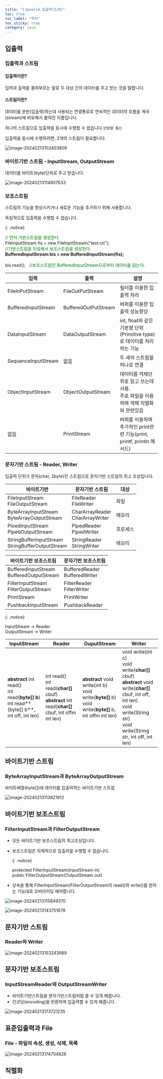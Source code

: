 ```yaml
---
title: "[Java]14.입출력(I/O)"
toc: true
toc_label: "목차"
toc_sticky: true
category: java
---
```


## 입출력

### 입출력과 스트림

#### 입출력이란?

입력과 출력을 줄여부르는 말로 두 대상 간의 데이터를 주고 받는 것을 말합니다.

#### 스트림이란? 

데이터를 운반(입출력)하는데 사용되는 연결통로로 연속적인 데이터의 흐름을 계곡(stream)에 비유해서 붙여진 이름입니다.

하나의 스트림으로 입출력을 동시에 수행할 수 없습니다.`단방향 통신`

입출력을 동시에 수행하려면, 2개의 스트림이 필요합니다.

![image-20240213102403809](/../../images/2024-02-13-입출력/image-20240213102403809.png)

### 바이트기반 스트림 - InputStream, OutputStream

데이터를 바이트(byte)단위로 주고 받습니다.

![image-20240213114907633](/../../images/2024-02-13-입출력/image-20240213114907633.png)

### 보조스트림

스트림의 기능을 향상시키거나 새로운 기능을 추가하기 위해 사용합니다.

독립적으로 입출력을 수행할 수 없습니다.

{: .notice}

<font color="green">//  먼저 기반스트림을 생성한다.</font><br/>FileInputStream fis = new FileInpitStream("test.txt");<br/><font color="green">//기반스트림을 이요해서 보조스트림을 생성한다.</font><br/>**BufferedInputStream bis = new BufferedInputStream(fis);**<br/><br/>bis.read();&nbsp;&nbsp;&nbsp;<font color="green">//보조스트림인 BufferedInputStream으로부터 데이터를 읽는다.</font>

| 입력                | 출력                 | 설명                                                         |
| ------------------- | -------------------- | ------------------------------------------------------------ |
| FileInPutStream     | FileOutPutStream     | 필터를 이용한 입출력 처리                                    |
| BufferedInputStream | BufferedOutPutStream | 버퍼를 이용한 입출력 성능향상                                |
| DataInputStream     | DataOutputStream     | int, float와 같은 기본형 단위(Primitive type)로 데이터를 처리하는 기능 |
| SequenceInputStream | 없음                 | 두 새의 스트림을 하나로 연결                                 |
| ObjectInputStream   | ObjectOutputStream   | 데이터를 객체단위로 읽고 쓰는데 사용.<br/>주로 파일을 이용하며 객체 직렬화와 관련있음 |
| 없음                | PrintStream          | 버퍼를 이용하며 추가적인 print관련 기능(print, printf, println 메서드) |

### 문자기반 스트림 - Reader, Writer

입출력 단위가 문자(char, 2byte)인 스트림으로 문자기반 스트림의 최고 조상입니다.

| 바이트기반                                           | 문자기반 스트림                     | 대상     |
| ---------------------------------------------------- | ----------------------------------- | -------- |
| FileInputStream<br/>FileOutputStream                 | FileReader<br/>FileWriter           | 파일     |
| ByteArrayInputStream<br/>ByteArrayOutputStream       | CharArrayReader<br/>CharArrayWriter | 메모리   |
| PioedInputStream<br/>PipedOutputStream               | PipedReader<br/>PipedWriter         | 프로세스 |
| StringBufferInputStream<br/>StringBufferOutputStream | StringReader<br/>StringWriter       | 메모리   |

| 바이트기반 보조스트림                        | 문자기반 보조스트림               |
| -------------------------------------------- | --------------------------------- |
| BufferedInputStream<br/>BufferedOutputStream | BufferedReader<br/>BufferedWriter |
| FilterInputStream<br/>FilterOutputStream     | FilterReader<br/>FilterWriter     |
| PrintStream                                  | PrintWriter                       |
| PushbackInputStream                          | PushbackReader                    |

{: .notice}

InputStream -> Reader<br/>OutputStream -> Writer

| InputStream                                                  | Reader                                                       | OuputStream                                                  | Writer                                                       |
| ------------------------------------------------------------ | ------------------------------------------------------------ | ------------------------------------------------------------ | ------------------------------------------------------------ |
| **abstract** int read()<br/>int read(**byte[] b**)<br/>int read**(byte[] b**, int off, int len) | int read()<br/>int read(**char[]** cbuf)<br/>**abstract** int read(**char[]** cbuf, int offm int len) | **abstract** void write(int b)<br/>void write(**byte[]** b)<br/>void write(**byte[]** b, int offm int len) | void write(int c)<br/>void write(**char[]** cbuf)<br/>**abstract** void write(**char[]** cbuf, int off, int len)<br>void write(String str)<br/>void write(String str, int off, int len) |



## 바이트기반 스트림

### ByteArrayInputStream과 ByteArrayOutputStream

바이트배열(byte[])에 데이터를 입출력하는 바이트기반 스트림

![image-20240213113821912](/../../images/2024-02-13-입출력/image-20240213113821912.png)

## 바이트기반 보조스트림

### FilterInputStream과 FilterOutputStream

- 모든 바이트기반 보조스트림의 최고조상입니다.

- 보조스트림은 자체적으로 입출려을 수행할 수 없습니다.

  {: .notice}

  protected FilterInputStream(InputStream in)<br/>public FilterOutputStream(OutputStream out)

- 상속을 통해 FilterInputStream/FilterOutputStream의 read()와 write()를 원하는 기능대로 오버라이딩 해야합니다.

![image-20240213115849370](/../../images/2024-02-13-입출력/image-20240213115849370.png)

![image-20240213143751678](/../../images/2024-02-13-입출력/image-20240213143751678.png)

## 문자기반 스트림

### Reader와 Writer

![image-20240213153243989](/../../images/2024-02-13-입출력/image-20240213153243989.png)

## 문자기반 보조스트림

### InputStreamReader와 OutputStreamWriter

- 바이트기반스트림을 문자기반스트림처럼 쓸 수 있게 해줍니다.
- 인코딩(encoding)을 반환하여 입출력할 수 있게 해줍니다.

![image-20240213173721235](/../../images/2024-02-13-입출력/image-20240213173721235.png)

## 표준입출력과 File

### File - 파일의 속성, 생성, 삭제, 목록

![image-20240213174704826](/../../images/2024-02-13-입출력/image-20240213174704826.png)

## 직렬화

